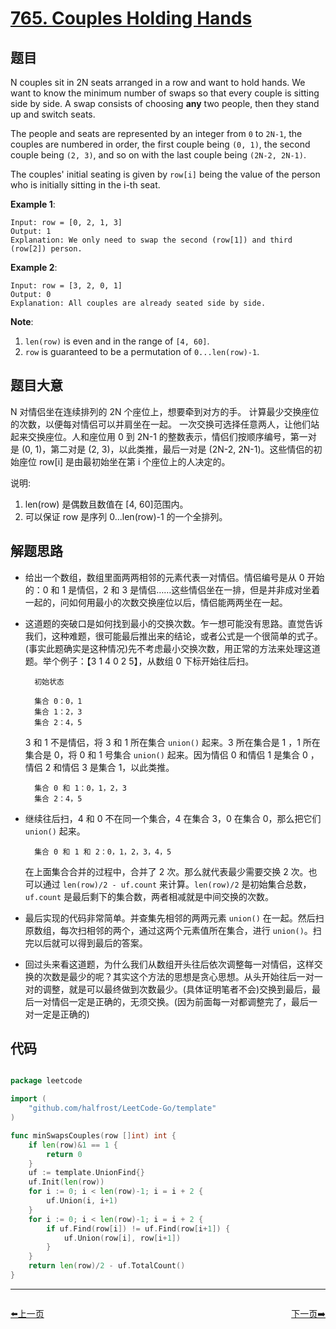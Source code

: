 # [765. Couples Holding Hands](https://leetcode.com/problems/couples-holding-hands/)


## 题目

N couples sit in 2N seats arranged in a row and want to hold hands. We want to know the minimum number of swaps so that every couple is sitting side by side. A swap consists of choosing **any** two people, then they stand up and switch seats.

The people and seats are represented by an integer from `0` to `2N-1`, the couples are numbered in order, the first couple being `(0, 1)`, the second couple being `(2, 3)`, and so on with the last couple being `(2N-2, 2N-1)`.

The couples' initial seating is given by `row[i]` being the value of the person who is initially sitting in the i-th seat.

**Example 1**:

    Input: row = [0, 2, 1, 3]
    Output: 1
    Explanation: We only need to swap the second (row[1]) and third (row[2]) person.

**Example 2**:

    Input: row = [3, 2, 0, 1]
    Output: 0
    Explanation: All couples are already seated side by side.

**Note**:

1. `len(row)` is even and in the range of `[4, 60]`.
2. `row` is guaranteed to be a permutation of `0...len(row)-1`.


## 题目大意

N 对情侣坐在连续排列的 2N 个座位上，想要牵到对方的手。 计算最少交换座位的次数，以便每对情侣可以并肩坐在一起。 一次交换可选择任意两人，让他们站起来交换座位。人和座位用 0 到 2N-1 的整数表示，情侣们按顺序编号，第一对是 (0, 1)，第二对是 (2, 3)，以此类推，最后一对是 (2N-2, 2N-1)。这些情侣的初始座位 row[i] 是由最初始坐在第 i 个座位上的人决定的。

说明:

1. len(row) 是偶数且数值在 [4, 60]范围内。  
2. 可以保证 row 是序列 0...len(row)-1 的一个全排列。  


## 解题思路

- 给出一个数组，数组里面两两相邻的元素代表一对情侣。情侣编号是从 0 开始的：0 和 1 是情侣，2 和 3 是情侣……这些情侣坐在一排，但是并非成对坐着一起的，问如何用最小的次数交换座位以后，情侣能两两坐在一起。
- 这道题的突破口是如何找到最小的交换次数。乍一想可能没有思路。直觉告诉我们，这种难题，很可能最后推出来的结论，或者公式是一个很简单的式子。(事实此题确实是这种情况)先不考虑最小交换次数，用正常的方法来处理这道题。举个例子：【3 1 4 0 2 5】，从数组 0 下标开始往后扫。

        初始状态
        
        集合 0：0，1
        集合 1：2，3
        集合 2：4，5

    3 和 1 不是情侣，将 3 和 1 所在集合 `union()` 起来。3 所在集合是 1 ，1 所在集合是 0，将 0 和 1 号集合 `union()` 起来。因为情侣 0 和情侣 1 是集合 0 ，情侣 2 和情侣 3 是集合 1，以此类推。

        集合 0 和 1：0，1，2，3
        集合 2：4，5

- 继续往后扫，4 和 0 不在同一个集合，4 在集合 3，0 在集合 0，那么把它们 `union()` 起来。

        集合 0 和 1 和 2：0，1，2，3，4，5

    在上面集合合并的过程中，合并了 2 次。那么就代表最少需要交换 2 次。也可以通过 `len(row)/2 - uf.count` 来计算。`len(row)/2` 是初始集合总数，`uf.count` 是最后剩下的集合数，两者相减就是中间交换的次数。

- 最后实现的代码非常简单。并查集先相邻的两两元素 `union()` 在一起。然后扫原数组，每次扫相邻的两个，通过这两个元素值所在集合，进行 `union()`。扫完以后就可以得到最后的答案。
- 回过头来看这道题，为什么我们从数组开头往后依次调整每一对情侣，这样交换的次数是最少的呢？其实这个方法的思想是贪心思想。从头开始往后一对一对的调整，就是可以最终做到次数最少。(具体证明笔者不会)交换到最后，最后一对情侣一定是正确的，无须交换。(因为前面每一对都调整完了，最后一对一定是正确的)


## 代码

```go

package leetcode

import (
	"github.com/halfrost/LeetCode-Go/template"
)

func minSwapsCouples(row []int) int {
	if len(row)&1 == 1 {
		return 0
	}
	uf := template.UnionFind{}
	uf.Init(len(row))
	for i := 0; i < len(row)-1; i = i + 2 {
		uf.Union(i, i+1)
	}
	for i := 0; i < len(row)-1; i = i + 2 {
		if uf.Find(row[i]) != uf.Find(row[i+1]) {
			uf.Union(row[i], row[i+1])
		}
	}
	return len(row)/2 - uf.TotalCount()
}

```


----------------------------------------------
<div style="display: flex;justify-content: space-between;align-items: center;">
<p><a href="https://books.halfrost.com/leetcode/ChapterFour/0700~0799/0763.Partition-Labels/">⬅️上一页</a></p>
<p><a href="https://books.halfrost.com/leetcode/ChapterFour/0700~0799/0766.Toeplitz-Matrix/">下一页➡️</a></p>
</div>
